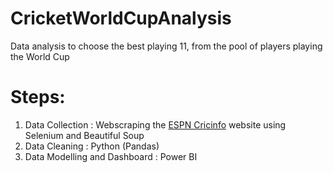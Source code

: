 # CricketWorldCupAnalysis
Data analysis to choose the best playing 11, from the pool of players playing the World Cup

# Steps:
1. Data Collection : Webscraping the [ESPN Cricinfo](http://www.espn.in/cricket/) website using Selenium and Beautiful Soup
2. Data Cleaning : Python (Pandas)
3. Data Modelling and Dashboard : Power BI
